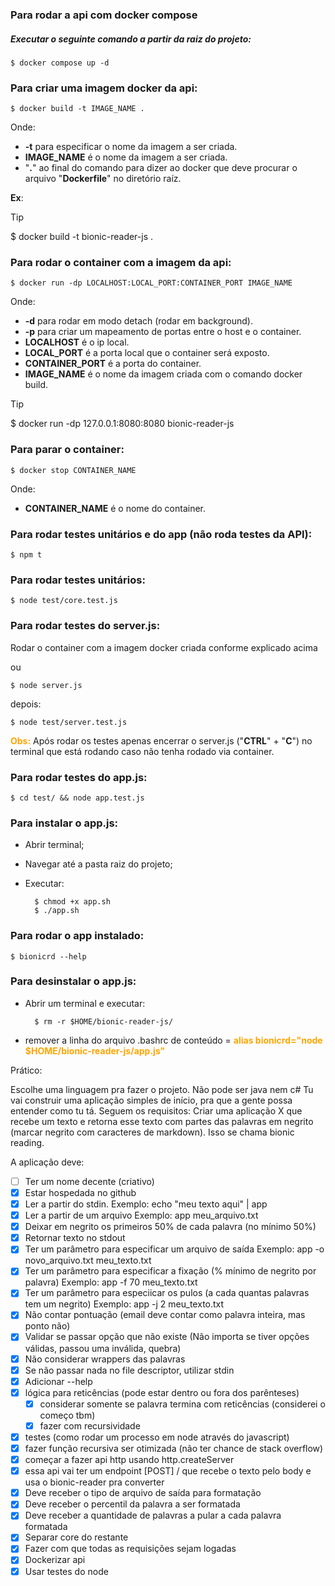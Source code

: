 ### Para rodar a api com docker compose
##### Executar o seguinte comando a partir da raiz do projeto:

    $ docker compose up -d

### Para criar uma imagem docker da api:
    $ docker build -t IMAGE_NAME .

Onde:
- **-t** para especificar o nome da imagem a ser criada.
- **IMAGE_NAME** é o nome da imagem a ser criada.
- "**.**" ao final do comando para dizer ao docker que deve procurar o arquivo "**Dockerfile**" no diretório raíz.

**Ex**:
> [!TIP]
> $ docker build -t bionic-reader-js .

### Para rodar o container com a imagem da api:
    $ docker run -dp LOCALHOST:LOCAL_PORT:CONTAINER_PORT IMAGE_NAME

Onde:
- **-d** para rodar em modo detach (rodar em background).
- **-p** para criar um mapeamento de portas entre o host e o container.
- **LOCALHOST** é o ip local.
- **LOCAL_PORT** é a porta local que o container será exposto.
- **CONTAINER_PORT** é a porta do container.
- **IMAGE_NAME** é o nome da imagem criada com o comando docker build.

> [!TIP]
> $ docker run -dp 127.0.0.1:8080:8080 bionic-reader-js

### Para parar o container:
    $ docker stop CONTAINER_NAME

Onde:
- **CONTAINER_NAME** é o nome do container.

### Para rodar testes unitários e do app (não roda testes da API):
    $ npm t

### Para rodar testes unitários:
    $ node test/core.test.js

### Para rodar testes do server.js:
Rodar o container com a imagem docker criada conforme explicado acima

ou

    $ node server.js
depois:

    $ node test/server.test.js

<span style="color:orange">**Obs:**</span> Após rodar os testes apenas encerrar o server.js ("**CTRL**" + "**C**") no terminal que está rodando caso não tenha rodado via container.

### Para rodar testes do app.js:
    $ cd test/ && node app.test.js

### Para instalar o app.js:
- Abrir terminal;
- Navegar até a pasta raiz do projeto;
- Executar:
    
        $ chmod +x app.sh
        $ ./app.sh

### Para rodar o app instalado:
    $ bionicrd --help
    
### Para desinstalar o app.js:
- Abrir um terminal e executar:
        
        $ rm -r $HOME/bionic-reader-js/
        
- remover a linha do arquivo .bashrc de conteúdo = <span style="color:orange">**alias bionicrd="node $HOME/bionic-reader-js/app.js"**</span>




Prático:

Escolhe uma linguagem pra fazer o projeto. Não pode ser java nem c#
Tu vai construir uma aplicação simples de início, pra que a gente possa entender como tu tá. Seguem os requisitos:
Criar uma aplicação X que recebe um texto e retorna esse texto com partes das palavras em negrito (marcar negrito com caracteres de markdown). Isso se chama bionic reading.

A aplicação deve:

- [ ] Ter um nome decente (criativo)
- [x] Estar hospedada no github
- [x] Ler a partir do stdin.
    Exemplo: echo "meu texto aqui" | app
- [x] Ler a partir de um arquivo
    Exemplo: app meu_arquivo.txt
- [x] Deixar em negrito os primeiros 50% de cada palavra (no mínimo 50%)
- [x] Retornar texto no stdout
- [x] Ter um parâmetro para especificar um arquivo de saída
    Exemplo: app -o novo_arquivo.txt meu_texto.txt
- [x] Ter um parâmetro para especificar a fixação (% mínimo de negrito por palavra)
    Exemplo: app -f 70 meu_texto.txt
- [x] Ter um parâmetro para especiicar os pulos (a cada quantas palavras tem um negrito)
    Exemplo: app -j 2 meu_texto.txt
- [x] Não contar pontuação (email deve contar como palavra inteira, mas ponto não)
- [x] Validar se passar opção que não existe (Não importa se tiver opções válidas, passou uma inválida, quebra)
- [x] Não considerar wrappers das palavras
- [x] Se não passar nada no file descriptor, utilizar stdin
- [x] Adicionar --help
- [x] lógica para reticências (pode estar dentro ou fora dos parênteses)
    - [x] considerar somente se palavra termina com reticências (considerei o começo tbm)
    - [x] fazer com recursividade
- [x] testes (como rodar um processo em node através do javascript)
- [x] fazer função recursiva ser otimizada (não ter chance de stack overflow)
- [x] começar a fazer api http usando http.createServer
- [x] essa api vai ter um endpoint [POST] / que recebe o texto pelo body e usa o bionic-reader pra converter
- [x] Deve receber o tipo de arquivo de saída para formatação
- [x] Deve receber o percentil da palavra a ser formatada
- [x] Deve receber a quantidade de palavras a pular a cada palavra formatada
- [x] Separar core do restante
- [x] Fazer com que todas as requisições sejam logadas
- [x] Dockerizar api
- [x] Usar testes do node